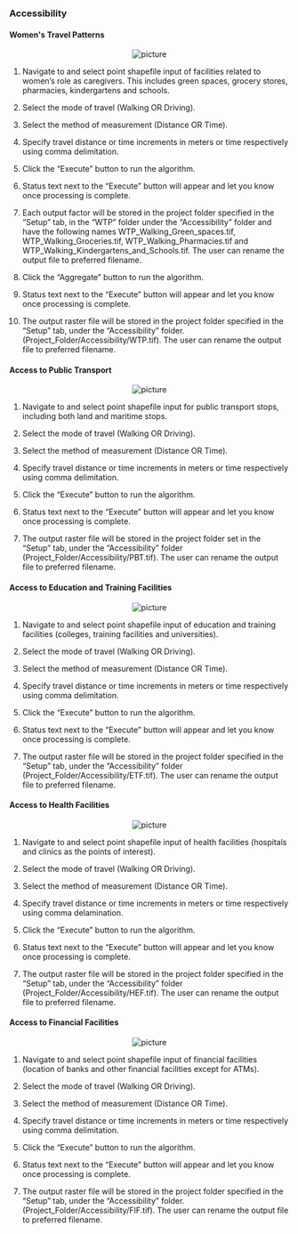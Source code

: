 ### Accessibility

#### Women's Travel Patterns

<p align="center">
  <img src="https://github.com/worldbank/GEEST/raw/main/docs/pictures/WTP.jpg" alt="picture">
</p>

1.	Navigate to and select point shapefile input of facilities related to women’s role as caregivers. This includes green spaces, grocery stores, pharmacies, kindergartens and schools.

2.	Select the mode of travel (Walking OR Driving).

3.	Select the method of measurement (Distance OR Time).

4.	Specify travel distance or time increments in meters or time respectively using comma delimitation.

5.	Click the “Execute” button to run the algorithm.

6.	Status text next to the “Execute” button will appear and let you know once processing is complete.

7.	Each output factor will be stored in the project folder specified in the “Setup” tab, in the “WTP” folder under the “Accessibility” folder and have the following names WTP_Walking_Green_spaces.tif, WTP_Walking_Groceries.tif, WTP_Walking_Pharmacies.tif and WTP_Walking_Kindergartens_and_Schools.tif. The user can rename the output file to preferred filename.

8.	Click the “Aggregate” button to run the algorithm.

9.	Status text next to the “Execute” button will appear and let you know once processing is complete.

10.	The output raster file will be stored in the project folder specified in the “Setup” tab, under the “Accessibility” folder. (Project_Folder/Accessibility/WTP.tif). The user can rename the output file to preferred filename.


#### Access to Public Transport

<p align="center">
  <img src="https://github.com/worldbank/GEEST/raw/main/docs/pictures/APT.jpg" alt="picture">
</p>

1.	Navigate to and select point shapefile input for public transport stops, including both land and maritime stops.

2.	Select the mode of travel (Walking OR Driving).

3.	Select the method of measurement (Distance OR Time).

4.	Specify travel distance or time increments in meters or time respectively using comma delimitation.

5.	Click the “Execute” button to run the algorithm.

6.	Status text next to the “Execute” button will appear and let you know once processing is complete.

7.	The output raster file will be stored in the project folder set in the “Setup” tab, under the “Accessibility” folder (Project_Folder/Accessibility/PBT.tif). The user can rename the output file to preferred filename.


#### Access to Education and Training Facilities

<p align="center">
  <img src="https://github.com/worldbank/GEEST/raw/main/docs/pictures/ETF.jpg" alt="picture">
</p>

1.	Navigate to and select point shapefile input of education and training facilities (colleges, training facilities and universities).

2.	Select the mode of travel (Walking OR Driving).

3.	Select the method of measurement (Distance OR Time).

4.	Specify travel distance or time increments in meters or time respectively using comma delimitation.

5.	Click the “Execute” button to run the algorithm.

6.	Status text next to the “Execute” button will appear and let you know once processing is complete.

7.	The output raster file will be stored in the project folder specified in the “Setup” tab, under the “Accessibility” folder (Project_Folder/Accessibility/ETF.tif). The user can rename the output file to preferred filename.


#### Access to Health Facilities

<p align="center">
  <img src="https://github.com/worldbank/GEEST/raw/main/docs/pictures/HEF.jpg" alt="picture">
</p>

1.	Navigate to and select point shapefile input of health facilities (hospitals and clinics as the points of interest).

2.	Select the mode of travel (Walking OR Driving).

3.	Select the method of measurement (Distance OR Time).

4.	Specify travel distance or time increments in meters or time respectively using comma delamination.

5.	Click the “Execute” button to run the algorithm.

6.	Status text next to the “Execute” button will appear and let you know once processing is complete.

7.	The output raster file will be stored in the project folder specified in the “Setup” tab, under the “Accessibility” folder (Project_Folder/Accessibility/HEF.tif). The user can rename the output file to preferred filename.


#### Access to Financial Facilities

<p align="center">
  <img src="https://github.com/worldbank/GEEST/raw/main/docs/pictures/FIF.jpg" alt="picture">
</p>

1.	Navigate to and select point shapefile input of financial facilities (location of banks and other financial facilities except for ATMs).

2.	Select the mode of travel (Walking OR Driving).

3.	Select the method of measurement (Distance OR Time).

4.	Specify travel distance or time increments in meters or time respectively using comma delimitation.

5.	Click the “Execute” button to run the algorithm.

6.	Status text next to the “Execute” button will appear and let you know once processing is complete.

7.	The output raster file will be stored in the project folder specified in the “Setup” tab, under the “Accessibility” folder. (Project_Folder/Accessibility/FIF.tif). The user can rename the output file to preferred filename.